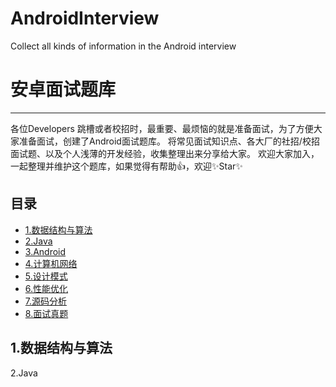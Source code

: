 # AndroidInterview
Collect all kinds of information in the Android interview

# 安卓面试题库
----------------------------
各位Developers 跳槽或者校招时，最重要、最烦恼的就是准备面试，为了方便大家准备面试，创建了Android面试题库。
将常见面试知识点、各大厂的社招/校招面试题、以及个人浅薄的开发经验，收集整理出来分享给大家。
欢迎大家加入，一起整理并维护这个题库，如果觉得有帮助👍，欢迎✨Star✨

## 目录

- [1.数据结构与算法](#1.数据结构与算法)
- [2.Java](#java)
- [3.Android](#3)
- [4.计算机网络](#4)
- [5.设计模式](#5)
- [6.性能优化](#6)
- [7.源码分析](#7)
- [8.面试真题](#8)


## 1.数据结构与算法
<span id="java">2.Java</span>
